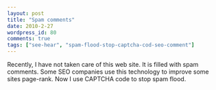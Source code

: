 ```yaml
---
layout: post
title: "Spam comments"
date: 2010-2-27
wordpress_id: 80
comments: true
tags: ["see-hear", "spam-flood-stop-captcha-cod-seo-comment"]
---
```

<meta name="views" content="1153" />
<meta name="_edit_last" content="1" />
Recently, I have not taken care of this web site. It is filled with spam comments. Some SEO companies use this technology to improve some sites page-rank. Now I use CAPTCHA code to stop spam flood.
